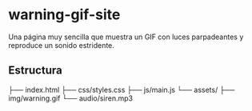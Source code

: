 # warning-gif-site
Una página muy sencilla que muestra un GIF con luces parpadeantes y reproduce un sonido estridente.

## Estructura
├── index.html
├── css/styles.css
├── js/main.js
└── assets/
    ├── img/warning.gif
    └── audio/siren.mp3
